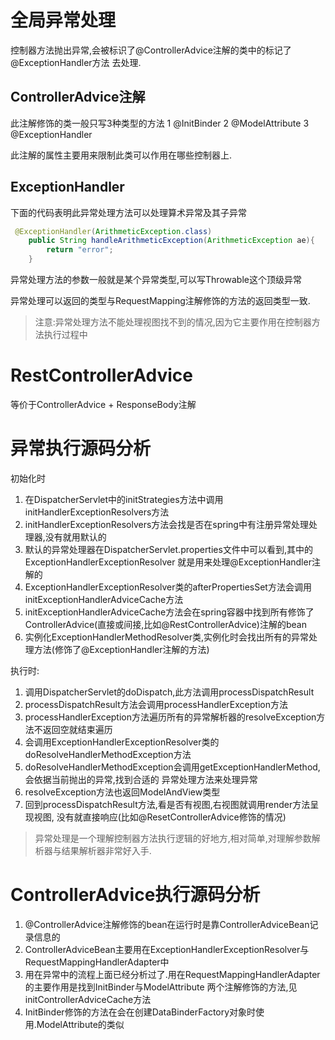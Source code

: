 # 全局异常处理
控制器方法抛出异常,会被标识了@ControllerAdvice注解的类中的标记了@ExceptionHandler方法
去处理.
## ControllerAdvice注解
此注解修饰的类一般只写3种类型的方法
1 @InitBinder
2 @ModelAttribute
3 @ExceptionHandler

此注解的属性主要用来限制此类可以作用在哪些控制器上.

## ExceptionHandler
下面的代码表明此异常处理方法可以处理算术异常及其子异常
```java
 @ExceptionHandler(ArithmeticException.class)
    public String handleArithmeticException(ArithmeticException ae){
        return "error";
    }
```

异常处理方法的参数一般就是某个异常类型,可以写Throwable这个顶级异常

异常处理可以返回的类型与RequestMapping注解修饰的方法的返回类型一致.

> 注意:异常处理方法不能处理视图找不到的情况,因为它主要作用在控制器方法执行过程中

# RestControllerAdvice
等价于ControllerAdvice + ResponseBody注解


# 异常执行源码分析
初始化时
1. 在DispatcherServlet中的initStrategies方法中调用initHandlerExceptionResolvers方法
2. initHandlerExceptionResolvers方法会找是否在spring中有注册异常处理处理器,没有就用默认的
3. 默认的异常处理器在DispatcherServlet.properties文件中可以看到,其中的ExceptionHandlerExceptionResolver
    就是用来处理@ExceptionHandler注解的
4. ExceptionHandlerExceptionResolver类的afterPropertiesSet方法会调用initExceptionHandlerAdviceCache方法
5. initExceptionHandlerAdviceCache方法会在spring容器中找到所有修饰了
    ControllerAdvice(直接或间接,比如@RestControllerAdvice)注解的bean
6. 实例化ExceptionHandlerMethodResolver类,实例化时会找出所有的异常处理方法(修饰了@ExceptionHandler注解的方法)

执行时:
1. 调用DispatcherServlet的doDispatch,此方法调用processDispatchResult
2. processDispatchResult方法会调用processHandlerException方法
3. processHandlerException方法遍历所有的异常解析器的resolveException方法不返回空就结束遍历
4. 会调用ExceptionHandlerExceptionResolver类的doResolveHandlerMethodException方法
5. doResolveHandlerMethodException会调用getExceptionHandlerMethod,会依据当前抛出的异常,找到合适的
异常处理方法来处理异常
6. resolveException方法也返回ModelAndView类型
7. 回到processDispatchResult方法,看是否有视图,右视图就调用render方法呈现视图,
没有就直接响应(比如@ResetControllerAdvice修饰的情况)

> 异常处理是一个理解控制器方法执行逻辑的好地方,相对简单,对理解参数解析器与结果解析器非常好入手.


# ControllerAdvice执行源码分析
1. @ControllerAdvice注解修饰的bean在运行时是靠ControllerAdviceBean记录信息的
2. ControllerAdviceBean主要用在ExceptionHandlerExceptionResolver与RequestMappingHandlerAdapter中
3. 用在异常中的流程上面已经分析过了.用在RequestMappingHandlerAdapter的主要作用是找到InitBinder与ModelAttribute
两个注解修饰的方法,见initControllerAdviceCache方法
4. InitBinder修饰的方法在会在创建DataBinderFactory对象时使用.ModelAttribute的类似

